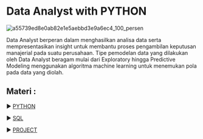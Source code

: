 # Data Analyst with PYTHON

![a55739ed8e0ab82e1e5aebbd3e9a6ec4_100_persen](https://user-images.githubusercontent.com/86232890/124609673-0bd88080-de9a-11eb-9cef-dbaa78a25b2f.png)





Data Analyst berperan dalam menghasilkan analisa data serta mempresentasikan insight untuk membantu proses pengambilan keputusan manajerial pada suatu perusahaan. Tipe pemodelan data yang dilakukan oleh Data Analyst beragam mulai dari Exploratory hingga Predictive Modeling menggunakan algoritma machine learning untuk menemukan pola pada data yang diolah.



## Materi :
▶️ [PYTHON](https://github.com/ladyayasophia/Data-Analyst-DQLab/tree/main/Python)

▶️ [SQL](https://github.com/ladyayasophia/Data-Analyst-DQLab/tree/main/SQL)

▶️ [PROJECT](https://github.com/ladyayasophia/Data-Analyst-DQLab/tree/main/Projects)
